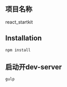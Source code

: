 ## 项目名称
react_startkit

## Installation
  ```
  npm install
  ```  

## 启动开dev-server
  ```
  gulp
  ```  
